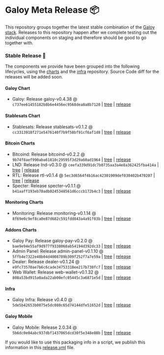 # Galoy Meta Release 📦

This repository groups together the latest stable combination of the [Galoy stack](https://github.com/GaloyMoney/awesome-galoy#tech-components). 
Releases to this repository happen after we complete testing out the individual components on staging and therefore should be good to go together with.

### Stable Release 🎉

The components we provide have been grouped into the following lifecycles, using the [charts](https://github.com/GaloyMoney/charts) and the [infra](https://github.com/GaloyMoney/galoy-infra) repository. 
Source Code diff for the releases will be added soon.

#### Galoy Chart
- Galoy: Release galoy-v0.4.38 @ `c737ee61455182b8b6e4456ec9568dea8a8b7120` | [tree](https://github.com/GaloyMoney/charts/tree/c737ee61455182b8b6e4456ec9568dea8a8b7120/charts/galoy) | [release](https://github.com/GaloyMoney/charts/releases/tag/galoy-v0.4.38)

#### Stablesats Chart
- Stablesats: Release stablesats-v0.1.2 @ `cc3313918f271e5476140f7b9f58bf91cf6af1d8` | [tree](https://github.com/GaloyMoney/charts/tree/cc3313918f271e5476140f7b9f58bf91cf6af1d8/charts/stablesats) | [release](https://github.com/GaloyMoney/charts/releases/tag/stablesats-v0.1.2)

#### Bitcoin Charts
- Bitcoind: Release bitcoind-v0.2.2 @ `9b74f8aef990aba61810c29595f3d29a60ad1964` | [tree](https://github.com/GaloyMoney/charts/tree/9b74f8aef990aba61810c29595f3d29a60ad1964/charts/bitcoind) | [release](https://github.com/GaloyMoney/charts/releases/tag/bitcoind-v0.2.2)
- LND: Release lnd-v0.3.0 @ `ceefa339d91dc7b0735aa3a4e8a362425fba414a` | [tree](https://github.com/GaloyMoney/charts/tree/ceefa339d91dc7b0735aa3a4e8a362425fba414a/charts/lnd) | [release](https://github.com/GaloyMoney/charts/releases/tag/lnd-v0.3.0)
- RTL: Release rtl-v0.1.4 @ `5ec3d6564f4b16ac42301909def030402b470207` | [tree](https://github.com/GaloyMoney/charts/tree/5ec3d6564f4b16ac42301909def030402b470207/charts/rtl) | [release](https://github.com/GaloyMoney/charts/releases/tag/rtl-v0.1.4)
- Specter: Release specter-v0.1.1 @ `b41aaff193eb70adb0245348561d6cccb172b4c3` | [tree](https://github.com/GaloyMoney/charts/tree/b41aaff193eb70adb0245348561d6cccb172b4c3/charts/specter) | [release](https://github.com/GaloyMoney/charts/releases/tag/specter-v0.1.1)

#### Monitoring Charts
- Monitoring: Release monitoring-v0.1.14 @ `8f69e0c9ef8ca0e87d682c591fdd843a4a91f03b` | [tree](https://github.com/GaloyMoney/charts/tree/8f69e0c9ef8ca0e87d682c591fdd843a4a91f03b/charts/monitoring) | [release](https://github.com/GaloyMoney/charts/releases/tag/monitoring-v0.1.14)

#### Addons Charts
- Galoy Pay: Release galoy-pay-v0.2.0 @ `bae9e94e55af9d977f9338068ab54194d392dc33` | [tree](https://github.com/GaloyMoney/charts/tree/bae9e94e55af9d977f9338068ab54194d392dc33/charts/galoy-pay) | [release](https://github.com/GaloyMoney/charts/releases/tag/galoy-pay-v0.2.0)
- Admin Panel: Release admin-panel-v0.1.10 @ `5ffb4e7322e48b04d4008789b309f252f7a7e59a` | [tree](https://github.com/GaloyMoney/charts/tree/5ffb4e7322e48b04d4008789b309f252f7a7e59a/charts/admin-panel) | [release](https://github.com/GaloyMoney/charts/releases/tag/admin-panel-v0.1.10)
- Dealer: Release dealer-v0.1.24 @ `e9fc73570ae7b6c6cade34753318ee217b730fc7` | [tree](https://github.com/GaloyMoney/charts/tree/e9fc73570ae7b6c6cade34753318ee217b730fc7/charts/dealer) | [release](https://github.com/GaloyMoney/charts/releases/tag/dealer-v0.1.24)
- Web Wallet: Release web-wallet-v0.1.32 @ `808a53bd915a0ada22ab00efc05445c3a6871e5d` | [tree](https://github.com/GaloyMoney/charts/tree/808a53bd915a0ada22ab00efc05445c3a6871e5d/charts/web_wallet) | [release](https://github.com/GaloyMoney/charts/releases/tag/web-wallet-v0.1.32)

#### Infra

- Galoy Infra: Release v0.4.0 @ `5de5b42653b0075e5dc080c65d74144dfe51652d` | [tree](https://github.com/GaloyMoney/galoy-infra/tree/5de5b42653b0075e5dc080c65d74144dfe51652d) | [release](https://github.com/GaloyMoney/galoy-infra/releases/tag/v0.4.0)

#### Galoy Mobile

- Galoy Mobile: Release 2.0.34 @ `5b6dc0e04abc937dbf1437065dcd30f5e348e88b` | [tree](https://github.com/GaloyMoney/galoy-mobile/tree/5b6dc0e04abc937dbf1437065dcd30f5e348e88b) | [release](https://github.com/GaloyMoney/galoy-mobile/releases/tag/2.0.34)

If you would like to use this packaging info in a script, we publish this information in this [release.yml](./release.yml) file.
